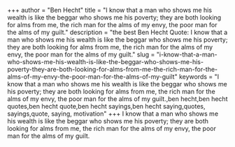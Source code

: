 +++
author = "Ben Hecht"
title = "I know that a man who shows me his wealth is like the beggar who shows me his poverty; they are both looking for alms from me, the rich man for the alms of my envy, the poor man for the alms of my guilt."
description = "the best Ben Hecht Quote: I know that a man who shows me his wealth is like the beggar who shows me his poverty; they are both looking for alms from me, the rich man for the alms of my envy, the poor man for the alms of my guilt."
slug = "i-know-that-a-man-who-shows-me-his-wealth-is-like-the-beggar-who-shows-me-his-poverty-they-are-both-looking-for-alms-from-me-the-rich-man-for-the-alms-of-my-envy-the-poor-man-for-the-alms-of-my-guilt"
keywords = "I know that a man who shows me his wealth is like the beggar who shows me his poverty; they are both looking for alms from me, the rich man for the alms of my envy, the poor man for the alms of my guilt.,ben hecht,ben hecht quotes,ben hecht quote,ben hecht sayings,ben hecht saying,quotes, sayings,quote, saying, motivation"
+++
I know that a man who shows me his wealth is like the beggar who shows me his poverty; they are both looking for alms from me, the rich man for the alms of my envy, the poor man for the alms of my guilt.
